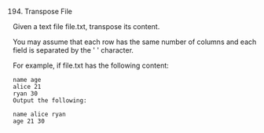 
194. Transpose File

Given a text file file.txt, transpose its content.

You may assume that each row has the same number of columns and each field is separated by the ' ' character.

For example, if file.txt has the following content:

```
name age
alice 21
ryan 30
Output the following:
```

```
name alice ryan
age 21 30
```
